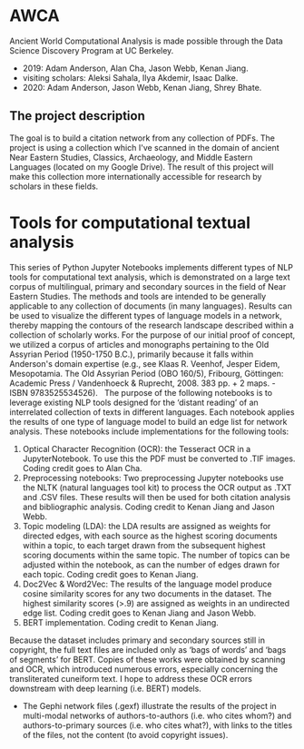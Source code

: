 # AWCA
Ancient World Computational Analysis is made possible through the Data Science Discovery Program at UC Berkeley.
- 2019: Adam Anderson, Alan Cha, Jason Webb, Kenan Jiang.
- visiting scholars: Aleksi Sahala, Ilya Akdemir, Isaac Dalke.
- 2020: Adam Anderson, Jason Webb, Kenan Jiang, Shrey Bhate.

## The project description
The goal is to build a citation network from any collection of PDFs. The project is using a collection which I've scanned in the domain of ancient Near Eastern Studies, Classics, Archaeology, and Middle Eastern Languages (located on my Google Drive). The result of this project will make this collection more internationally accessible for research by scholars in these fields.

# Tools for computational textual analysis
This series of Python Jupyter Notebooks implements different types of NLP tools for computational text analysis, which is demonstrated on a large text corpus of multilingual, primary and secondary sources in the field of Near Eastern Studies. The methods and tools are intended to be generally applicable to any collection of documents (in many languages). Results can be used to visualize the different types of language models in a network, thereby mapping the contours of the research landscape described within a collection of scholarly works. For the purpose of our initial proof of concept, we utilized a corpus of articles and monographs pertaining to the Old Assyrian Period (1950-1750 B.C.), primarily because it falls within Anderson's domain expertise (e.g., see Klaas R. Veenhof, Jesper Eidem, Mesopotamia. The Old Assyrian Period (OBO 160/5), Fribourg, Göttingen: Academic Press / Vandenhoeck & Ruprecht, 2008. 383 pp. + 2 maps. - ISBN 9783525534526).
 
The purpose of the following notebooks is to leverage existing NLP tools designed for the ‘distant reading’ of an interrelated collection of texts in different languages. Each notebook applies the results of one type of language model to build an edge list for network analysis. These notebooks include implementations for the following tools:

1. Optical Character Recognition (OCR): the Tesseract OCR in a JupyterNotebook. To use this the PDF must be converted to .TIF images. Coding credit goes to Alan Cha.
2. Preprocessing notebooks: Two preprocessing Jupyter notebooks use the NLTK (natural languages tool kit) to process the OCR output as .TXT and .CSV files. These results will then be used for both citation analysis and bibliographic analysis. Coding credit to Kenan Jiang and Jason Webb.
3. Topic modeling (LDA): the LDA results are assigned as weights for directed edges, with each source as the highest scoring documents within a topic, to each target drawn from the subsequent highest scoring documents within the same topic. The number of topics can be adjusted within the notebook, as can the number of edges drawn for each topic. Coding credit goes to Kenan Jiang.
4. Doc2Vec & Word2Vec: The results of the language model produce cosine similarity scores for any two documents in the dataset. The highest similarity scores (>.9) are assigned as weights in an undirected edge list. Coding credit goes to Kenan Jiang and Jason Webb.
5. BERT implementation. Coding credit to Kenan Jiang.

Because the dataset includes primary and secondary sources still in copyright, the full text files are included only as ‘bags of words’ and ‘bags of segments’ for BERT. Copies of these works were obtained by scanning and OCR, which introduced numerous errors, especially concerning the transliterated cuneiform text. I hope to address these OCR errors downstream with deep learning (i.e. BERT) models.

* The Gephi network files (.gexf) illustrate the results of the project in multi-modal networks of authors-to-authors (i.e. who cites whom?) and authors-to-primary sources (i.e. who cites what?), with links to the titles of the files, not the content (to avoid copyright issues). 
